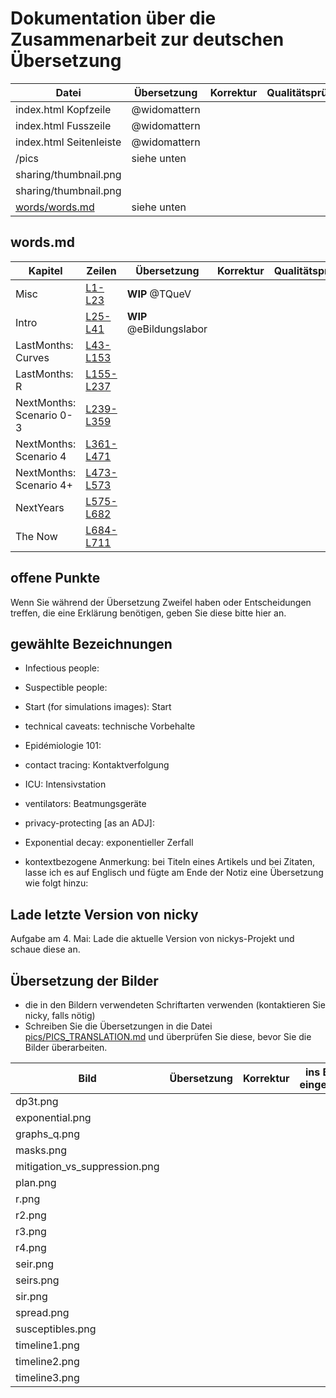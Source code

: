 # Dokumentation über die Zusammenarbeit zur deutschen Übersetzung

| Datei | Übersetzung | Korrektur | Qualitätsprüfung |
|---|---|---|---|
| index.html Kopfzeile | @widomattern |  |  |
| index.html Fusszeile | @widomattern |  |  |
| index.html Seitenleiste | @widomattern |  |  |
| /pics | siehe unten |  |  |
| sharing/thumbnail.png |  |  |  |
| sharing/thumbnail.png |  |  |  |
| [words/words.md](words/words.md) | siehe unten |  |  |

## words.md

| Kapitel | Zeilen | Übersetzung | Korrektur | Qualitätsprüfung |
|---|---|---|---|---|
| Misc | [L1-L23](https://github.com/TQueV/covid-19/blame/master/words/words.md#L1-L23) | **WIP** @TQueV |  |  |
| Intro | [L25-L41](https://github.com/TQueV/covid-19/blame/master/words/words.md#L25-L41) | **WIP** @eBildungslabor |  |  |
| LastMonths: Curves | [L43-L153](https://github.com/TQueV/covid-19/blame/master/words/words.md#L43-L153) |  |  |  |
| LastMonths: R | [L155-L237](https://github.com/TQueV/covid-19/blame/master/words/words.md#L155-L237)|  |  |  |
| NextMonths: Scenario 0-3 | [L239-L359](https://github.com/TQueV/covid-19/blame/master/words/words.md#L239-L359) |  |  |  |
| NextMonths: Scenario 4 | [L361-L471](https://github.com/TQueV/covid-19/blame/master/words/words.md#L361-L471) |  |  |  |
| NextMonths: Scenario 4+ | [L473-L573](https://github.com/TQueV/covid-19/blame/master/words/words.md#L473-L573) |  |  |  |
| NextYears | [L575-L682](https://github.com/TQueV/covid-19/blame/master/words/words.md#L575-L682) |  |  |  |
| The Now | [L684-L711](https://github.com/TQueV/covid-19/blame/master/words/words.md#L684-L711) |  |  |  |

## offene Punkte
Wenn Sie während der Übersetzung Zweifel haben oder Entscheidungen treffen, die eine Erklärung benötigen, geben Sie diese bitte hier an.

## gewählte Bezeichnungen
- Infectious people: 
- Suspectible people: 
- Start (for simulations images): Start
- technical caveats: technische Vorbehalte
- Epidémiologie 101: 
- contact tracing: Kontaktverfolgung
- ICU: Intensivstation
- ventilators: Beatmungsgeräte
- privacy-protecting [as an ADJ]:
- Exponential decay: exponentieller Zerfall

- kontextbezogene Anmerkung: bei Titeln eines Artikels und bei Zitaten, lasse ich es auf Englisch und fügte am Ende der Notiz eine Übersetzung wie folgt hinzu:
[^keyword]: "quote EN" [from REF](URL) Übersetzung: "quote DE"

## Lade letzte Version von nicky
Aufgabe am 4. Mai: Lade die aktuelle Version von nickys-Projekt und schaue diese an.

## Übersetzung der Bilder
- die in den Bildern verwendeten Schriftarten verwenden (kontaktieren Sie nicky, falls nötig)
- Schreiben Sie die Übersetzungen in die Datei [pics/PICS_TRANSLATION.md](pics/PICS_TRANSLATION.md) und überprüfen Sie diese, bevor Sie die Bilder überarbeiten.

| Bild | Übersetzung | Korrektur | ins Bild eingefügt |
|---|---|---|---|
| dp3t.png |  |  |  |
| exponential.png |  |  |  |
| graphs_q.png |  |  |  |
| masks.png |  |  |  |
| mitigation_vs_suppression.png |  |  |  |
| plan.png |  |  |  |
| r.png |  |  |  |
| r2.png |  |  |  |
| r3.png |  |  |  |
| r4.png |  |  |  |
| seir.png |  |  |  |
| seirs.png |  |  |  |
| sir.png |  |  |  |
| spread.png |  |  |  |
| susceptibles.png |  |  |  |
| timeline1.png |  |  |  |
| timeline2.png |  |  |  |
| timeline3.png |  |  |  |
